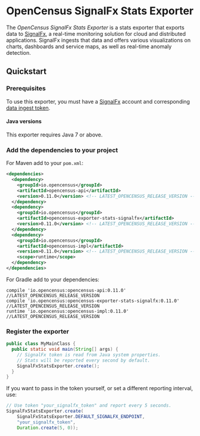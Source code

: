 # OpenCensus SignalFx Stats Exporter

The _OpenCensus SignalFx Stats Exporter_ is a stats exporter that
exports data to [SignalFx](https://signalfx.com), a real-time monitoring
solution for cloud and distributed applications. SignalFx ingests that
data and offers various visualizations on charts, dashboards and service
maps, as well as real-time anomaly detection.

## Quickstart

### Prerequisites

To use this exporter, you must have a [SignalFx](https://signalfx.com)
account and corresponding [data ingest
token](https://docs.signalfx.com/en/latest/admin-guide/tokens.html).

#### Java versions

This exporter requires Java 7 or above.

### Add the dependencies to your project

For Maven add to your `pom.xml`:

```xml
<dependencies>
  <dependency>
    <groupId>io.opencensus</groupId>
    <artifactId>opencensus-api</artifactId>
    <version>0.11.0</version> <!-- LATEST_OPENCENSUS_RELEASE_VERSION -->
  </dependency>
  <dependency>
    <groupId>io.opencensus</groupId>
    <artifactId>opencensus-exporter-stats-signalfx</artifactId>
    <version>0.11.0</version> <!-- LATEST_OPENCENSUS_RELEASE_VERSION -->
  </dependency>
  <dependency>
    <groupId>io.opencensus</groupId>
    <artifactId>opencensus-impl</artifactId>
    <version>0.11.0</version> <!-- LATEST_OPENCENSUS_RELEASE_VERSION -->
    <scope>runtime</scope>
  </dependency>
</dependencies>
```

For Gradle add to your dependencies:

```
compile 'io.opencensus:opencensus-api:0.11.0' //LATEST_OPENCENSUS_RELEASE_VERSION
compile 'io.opencensus:opencensus-exporter-stats-signalfx:0.11.0' //LATEST_OPENCENSUS_RELEASE_VERSION
runtime 'io.opencensus:opencensus-impl:0.11.0' //LATEST_OPENCENSUS_RELEASE_VERSION
```

### Register the exporter

```java
public class MyMainClass {
  public static void main(String[] args) {
    // SignalFx token is read from Java system properties.
    // Stats will be reported every second by default.
    SignalFxStatsExporter.create();
  }
}
```

If you want to pass in the token yourself, or set a different reporting
interval, use:

```java
// Use token "your_signalfx_token" and report every 5 seconds.
SignalFxStatsExporter.create(
    SignalFxStatsExporter.DEFAULT_SIGNALFX_ENDPOINT,
    "your_signalfx_token",
    Duration.create(5, 0));
```
